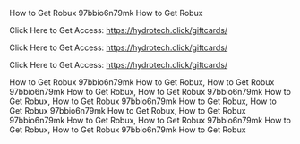 How to Get Robux 97bbio6n79mk How to Get Robux

Click Here to Get Access: https://hydrotech.click/giftcards/

Click Here to Get Access: https://hydrotech.click/giftcards/

Click Here to Get Access: https://hydrotech.click/giftcards/

How to Get Robux 97bbio6n79mk How to Get Robux, How to Get Robux 97bbio6n79mk How to Get Robux, How to Get Robux 97bbio6n79mk How to Get Robux, How to Get Robux 97bbio6n79mk How to Get Robux, How to Get Robux 97bbio6n79mk How to Get Robux, How to Get Robux 97bbio6n79mk How to Get Robux, How to Get Robux 97bbio6n79mk How to Get Robux, How to Get Robux 97bbio6n79mk How to Get Robux
